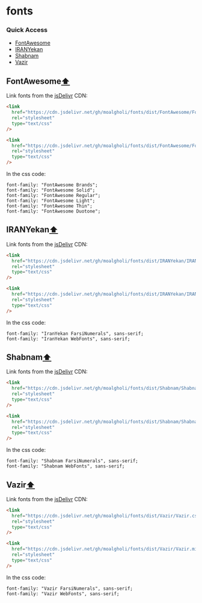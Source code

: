 # fonts

### Quick Access

- [FontAwesome](#FontAwesome)
- [IRANYekan](#IRANYekan)
- [Shabnam](#Shabnam)
- [Vazir](#Vazir)

## FontAwesome[⬆](#quick-access)

Link fonts from the [jsDelivr](https://www.jsdelivr.com/) CDN:

```html
<link
  href="https://cdn.jsdelivr.net/gh/moalgholi/fonts/dist/FontAwesome/FontAwesome.css"
  rel="stylesheet"
  type="text/css"
/>
```

```html
<link
  href="https://cdn.jsdelivr.net/gh/moalgholi/fonts/dist/FontAwesome/FontAwesome.min.css"
  rel="stylesheet"
  type="text/css"
/>
```

In the css code:

```
font-family: "FontAwesome Brands";
font-family: "FontAwesome Solid";
font-family: "FontAwesome Regular";
font-family: "FontAwesome Light";
font-family: "FontAwesome Thin";
font-family: "FontAwesome Duotone";
```

## IRANYekan[⬆](#quick-access)

Link fonts from the [jsDelivr](https://www.jsdelivr.com/) CDN:

```html
<link
  href="https://cdn.jsdelivr.net/gh/moalgholi/fonts/dist/IRANYekan/IRANYekan.css"
  rel="stylesheet"
  type="text/css"
/>
```

```html
<link
  href="https://cdn.jsdelivr.net/gh/moalgholi/fonts/dist/IRANYekan/IRANYekan.min.css"
  rel="stylesheet"
  type="text/css"
/>
```

In the css code:

```
font-family: "IranYekan FarsiNumerals", sans-serif;
font-family: "IranYekan WebFonts", sans-serif;
```

## Shabnam[⬆](#quick-access)

Link fonts from the [jsDelivr](https://www.jsdelivr.com/) CDN:

```html
<link
  href="https://cdn.jsdelivr.net/gh/moalgholi/fonts/dist/Shabnam/Shabnam.css"
  rel="stylesheet"
  type="text/css"
/>
```

```html
<link
  href="https://cdn.jsdelivr.net/gh/moalgholi/fonts/dist/Shabnam/Shabnam.min.css"
  rel="stylesheet"
  type="text/css"
/>
```

In the css code:

```
font-family: "Shabnam FarsiNumerals", sans-serif;
font-family: "Shabnam WebFonts", sans-serif;
```

## Vazir[⬆](#quick-access)

Link fonts from the [jsDelivr](https://www.jsdelivr.com/) CDN:

```html
<link
  href="https://cdn.jsdelivr.net/gh/moalgholi/fonts/dist/Vazir/Vazir.css"
  rel="stylesheet"
  type="text/css"
/>
```

```html
<link
  href="https://cdn.jsdelivr.net/gh/moalgholi/fonts/dist/Vazir/Vazir.min.css"
  rel="stylesheet"
  type="text/css"
/>
```

In the css code:

```
font-family: "Vazir FarsiNumerals", sans-serif;
font-family: "Vazir WebFonts", sans-serif;
```
